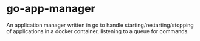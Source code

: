 # go-app-manager
An application manager written in go to handle starting/restarting/stopping of applications in a docker container, listening to a queue for commands.
